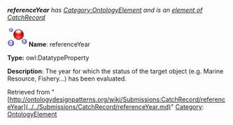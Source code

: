 ___referenceYear__ has [Category:OntologyElement](../../Category/OntologyElement.md "Category:OntologyElement") and is an [element of](../../Property/ElementOf.md "Property:ElementOf") [CatchRecord](../../Submissions/CatchRecord.md "Submissions:CatchRecord")_


  




[![DatatypeProperty](../../images/thumb/a/a5/DatatypeProperty.gif/45px-DatatypeProperty.gif)](../../Image/DatatypeProperty.gif.md "DatatypeProperty")
__Name__: referenceYear 


__Type:__ owl:DatatypeProperty 


__Description__: The year for which the status of the target object (e.g. Marine Resource, Fishery...) has been evaluated. 





Retrieved from "[http://ontologydesignpatterns.org/wiki/Submissions:CatchRecord/referenceYear](../../Submissions/CatchRecord/referenceYear.md)"
 [Category](http://ontologydesignpatterns.org/wiki/Special:Categories "Special:Categories"): [OntologyElement](../../Category/OntologyElement.md "Category:OntologyElement")
